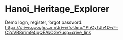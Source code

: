 # Hanoi_Heritage_Explorer
Demo login, register, forgot password:
https://drive.google.com/drive/folders/1PhCyFdh4DwF-C2oVB8mim94igQEAkCGv?usp=drive_link